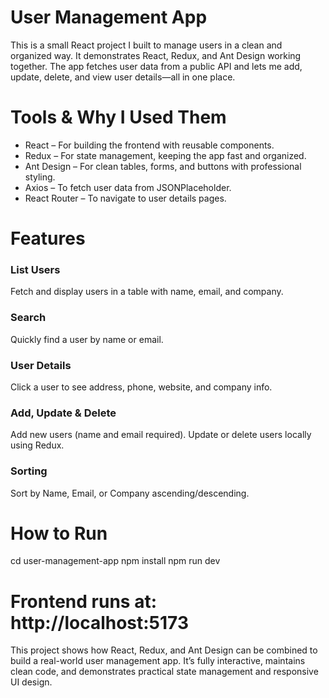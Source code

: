 # User Management App

This is a small React project I built to manage users in a clean and organized way. It demonstrates React, Redux, and Ant Design working together. The app fetches user data from a public API and lets me add, update, delete, and view user details—all in one place.


# Tools & Why I Used Them
* React – For building the frontend with reusable components.
* Redux – For state management, keeping the app fast and organized.
* Ant Design – For clean tables, forms, and buttons with professional styling.
* Axios – To fetch user data from JSONPlaceholder.
* React Router – To navigate to user details pages.


# Features
### List Users
Fetch and display users in a table with name, email, and company.
### Search
Quickly find a user by name or email.
### User Details
Click a user to see address, phone, website, and company info.
### Add, Update & Delete
Add new users (name and email required).
Update or delete users locally using Redux.
### Sorting
Sort by Name, Email, or Company ascending/descending.


# How to Run
cd user-management-app
npm install
npm run dev


# Frontend runs at: http://localhost:5173

This project shows how React, Redux, and Ant Design can be combined to build a real-world user management app. It’s fully interactive, maintains clean code, and demonstrates practical state management and responsive UI design.